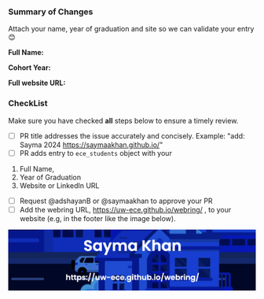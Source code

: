 <!---
Provide a general summary of your changes in the Title above
Include one of these prefixes:
  fix – Fixes an unexpected problem or unintended behavior
  feat – Adds a new feature
  add - Adds a new ECE student
Example: add : <name> <year> <site>
-->

### Summary of Changes

<!-- Include a summary of changes -->
Attach your name, year of graduation and site so we can validate your entry 😊

**Full Name:**

**Cohort Year:** 

**Full website URL:** 

### CheckList
Make sure you have checked **all** steps below to ensure a timely review.
- [ ] PR title addresses the issue accurately and concisely. Example: "add: Sayma 2024 https://saymaakhan.github.io/"
- [ ] PR adds entry to `ece_students` object with your 
1. Full Name, 
2. Year of Graduation 
3. Website or LinkedIn URL
- [ ] Request  @adshayanB or @saymaakhan to approve your PR
- [ ] Add the webring URL, https://uw-ece.github.io/webring/ , to your website (e.g, in the footer like the image below). 

<img src="../img/footer.png" alt="banner" width=fit-content/>
